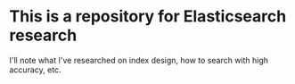 # This is a repository for Elasticsearch research

I'll note what I've researched on index design, how to search with high accuracy, etc.

